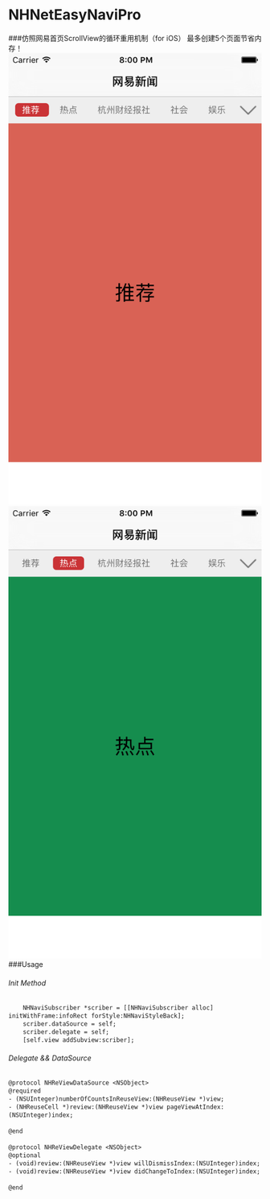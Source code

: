 # NHNetEasyNaviPro
###仿照网易首页ScrollView的循环重用机制（for iOS）
最多创建5个页面节省内存！
![image](https://github.com/iFindTA/screenshots/blob/master/ios_navi_0.png)
![image](https://github.com/iFindTA/screenshots/blob/master/iOS_navi_1.png)
###Usage
###### Init Method
```
	NHNaviSubscriber *scriber = [[NHNaviSubscriber alloc] initWithFrame:infoRect forStyle:NHNaviStyleBack];
    scriber.dataSource = self;
    scriber.delegate = self;
    [self.view addSubview:scriber];
```
###### Delegate && DataSource
```
@protocol NHReViewDataSource <NSObject>
@required
- (NSUInteger)numberOfCountsInReuseView:(NHReuseView *)view;
- (NHReuseCell *)review:(NHReuseView *)view pageViewAtIndex:(NSUInteger)index;

@end

@protocol NHReViewDelegate <NSObject>
@optional
- (void)review:(NHReuseView *)view willDismissIndex:(NSUInteger)index;
- (void)review:(NHReuseView *)view didChangeToIndex:(NSUInteger)index;

@end
```
